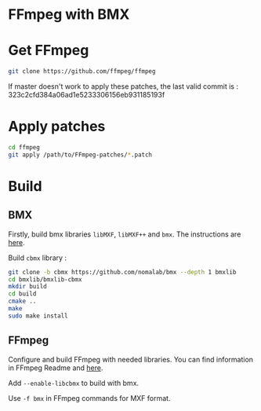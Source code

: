 
FFmpeg with BMX
===

# Get FFmpeg
```bash
git clone https://github.com/ffmpeg/ffmpeg
```

If master doesn't work to apply these patches, the last valid commit is :
323c2cfd384a06ad1e5233306156eb931185193f

# Apply patches

```bash
cd ffmpeg
git apply /path/to/FFmpeg-patches/*.patch
```

# Build

## BMX

Firstly, build bmx libraries `libMXF`, `libMXF++` and `bmx`. The instructions are [here](https://sourceforge.net/p/bmxlib/home/Home/).

Build `cbmx` library :

```bash
git clone -b cbmx https://github.com/nomalab/bmx --depth 1 bmxlib
cd bmxlib/bmxlib-cbmx
mkdir build
cd build
cmake ..
make
sudo make install
```

## FFmpeg

Configure and build FFmpeg with needed libraries. You can find information in FFmpeg Readme and [here](https://trac.ffmpeg.org/wiki/CompilationGuide).

Add `--enable-libcbmx` to build with bmx.

Use `-f bmx` in FFmpeg commands for MXF format.
